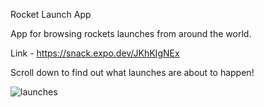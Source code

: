 Rocket Launch App

App for browsing rockets launches from around the world.

Link - https://snack.expo.dev/JKhKIgNEx

Scroll down to find out what launches are about to happen!

![launches](https://github.com/alonako/launches/assets/57954435/b0976d82-f255-490c-a398-7fe58a44a612)
